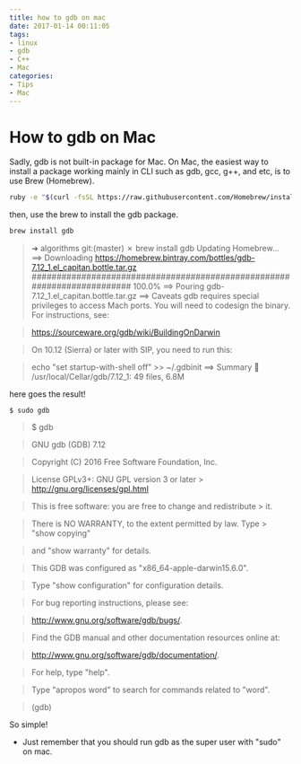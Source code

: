 ```yaml
---
title: how to gdb on mac
date: 2017-01-14 00:11:05
tags:
- linux
- gdb
- C++
- Mac
categories:
- Tips
- Mac
---
```

# How to gdb on Mac
Sadly, gdb is not built-in package for Mac. On Mac, the easiest way to install a package working mainly in CLI such as gdb, gcc, g++, and etc, is to use Brew (Homebrew).

``` bash
ruby -e "$(curl -fsSL https://raw.githubusercontent.com/Homebrew/install/master/install)"
```

then, use the brew to install the gdb package.

``` bash
brew install gdb
```
> ➜  algorithms git:(master) ✗ brew install gdb
> Updating Homebrew...
> ==> Downloading https://homebrew.bintray.com/bottles/gdb-7.12_1.el_capitan.bottle.tar.gz
> ######################################################################## 100.0%
> ==> Pouring gdb-7.12_1.el_capitan.bottle.tar.gz
> ==> Caveats
> gdb requires special privileges to access Mach ports.
> You will need to codesign the binary. For instructions, see:

>   https://sourceware.org/gdb/wiki/BuildingOnDarwin

> On 10.12 (Sierra) or later with SIP, you need to run this:

>   echo "set startup-with-shell off" >> ~/.gdbinit
> ==> Summary
> 🍺  /usr/local/Cellar/gdb/7.12_1: 49 files, 6.8M

here goes the result!

```  
$ sudo gdb
```


> $ gdb

> GNU gdb (GDB) 7.12

> Copyright (C) 2016 Free Software Foundation, Inc.

> License GPLv3+: GNU GPL version 3 or later >
<http://gnu.org/licenses/gpl.html>

> This is free software: you are free to change and
redistribute > it.

> There is NO WARRANTY, to the extent permitted by law.  Type > "show copying"

> and "show warranty" for details.

> This GDB was configured as "x86_64-apple-darwin15.6.0".

> Type "show configuration" for configuration details.

> For bug reporting instructions, please see:

> <http://www.gnu.org/software/gdb/bugs/>.

> Find the GDB manual and other documentation resources online at:

> <http://www.gnu.org/software/gdb/documentation/>.

> For help, type "help".

> Type "apropos word" to search for commands related to "word".

> (gdb)


So simple!
 * Just remember that you should run gdb as the super user with "sudo" on mac.
